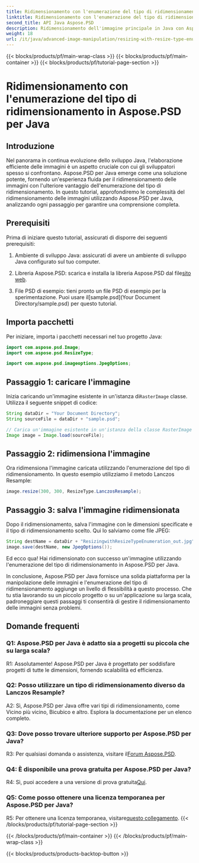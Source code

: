 ```yaml
---
title: Ridimensionamento con l'enumerazione del tipo di ridimensionamento in Aspose.PSD per Java
linktitle: Ridimensionamento con l'enumerazione del tipo di ridimensionamento
second_title: API Java Aspose.PSD
description: Ridimensionamento dell'immagine principale in Java con Aspose.PSD. Guida passo passo utilizzando l'enumerazione del tipo di ridimensionamento.
weight: 18
url: /it/java/advanced-image-manipulation/resizing-with-resize-type-enumeration/
---
```


{{< blocks/products/pf/main-wrap-class >}}
{{< blocks/products/pf/main-container >}}
{{< blocks/products/pf/tutorial-page-section >}}

# Ridimensionamento con l'enumerazione del tipo di ridimensionamento in Aspose.PSD per Java

## Introduzione

Nel panorama in continua evoluzione dello sviluppo Java, l'elaborazione efficiente delle immagini è un aspetto cruciale con cui gli sviluppatori spesso si confrontano. Aspose.PSD per Java emerge come una soluzione potente, fornendo un'esperienza fluida per il ridimensionamento delle immagini con l'ulteriore vantaggio dell'enumerazione del tipo di ridimensionamento. In questo tutorial, approfondiremo le complessità del ridimensionamento delle immagini utilizzando Aspose.PSD per Java, analizzando ogni passaggio per garantire una comprensione completa.

## Prerequisiti

Prima di iniziare questo tutorial, assicurati di disporre dei seguenti prerequisiti:

1. Ambiente di sviluppo Java: assicurati di avere un ambiente di sviluppo Java configurato sul tuo computer.

2. Libreria Aspose.PSD: scarica e installa la libreria Aspose.PSD dal file[sito web](https://releases.aspose.com/psd/java/).

3.  File PSD di esempio: tieni pronto un file PSD di esempio per la sperimentazione. Puoi usare il[sample.psd](Your Document Directory/sample.psd) per questo tutorial.

## Importa pacchetti

Per iniziare, importa i pacchetti necessari nel tuo progetto Java:

```java
import com.aspose.psd.Image;
import com.aspose.psd.ResizeType;

import com.aspose.psd.imageoptions.JpegOptions;
```

## Passaggio 1: caricare l'immagine

 Inizia caricando un'immagine esistente in un'istanza di`RasterImage` classe. Utilizza il seguente snippet di codice:

```java
String dataDir = "Your Document Directory";
String sourceFile = dataDir + "sample.psd";

// Carica un'immagine esistente in un'istanza della classe RasterImage
Image image = Image.load(sourceFile);
```

## Passaggio 2: ridimensiona l'immagine

Ora ridimensiona l'immagine caricata utilizzando l'enumerazione del tipo di ridimensionamento. In questo esempio utilizziamo il metodo Lanczos Resample:

```java
image.resize(300, 300, ResizeType.LanczosResample);
```

## Passaggio 3: salva l'immagine ridimensionata

Dopo il ridimensionamento, salva l'immagine con le dimensioni specificate e il tipo di ridimensionamento scelto. Qui lo salviamo come file JPEG:

```java
String destName = dataDir + "ResizingwithResizeTypeEnumeration_out.jpg";
image.save(destName, new JpegOptions());
```

Ed ecco qua! Hai ridimensionato con successo un'immagine utilizzando l'enumerazione del tipo di ridimensionamento in Aspose.PSD per Java.

In conclusione, Aspose.PSD per Java fornisce una solida piattaforma per la manipolazione delle immagini e l'enumerazione del tipo di ridimensionamento aggiunge un livello di flessibilità a questo processo. Che tu stia lavorando su un piccolo progetto o su un'applicazione su larga scala, padroneggiare questi passaggi ti consentirà di gestire il ridimensionamento delle immagini senza problemi.

## Domande frequenti

### Q1: Aspose.PSD per Java è adatto sia a progetti su piccola che su larga scala?

R1: Assolutamente! Aspose.PSD per Java è progettato per soddisfare progetti di tutte le dimensioni, fornendo scalabilità ed efficienza.

### Q2: Posso utilizzare un tipo di ridimensionamento diverso da Lanczos Resample?

A2: Sì, Aspose.PSD per Java offre vari tipi di ridimensionamento, come Vicino più vicino, Bicubico e altro. Esplora la documentazione per un elenco completo.

### Q3: Dove posso trovare ulteriore supporto per Aspose.PSD per Java?

 R3: Per qualsiasi domanda o assistenza, visitare il[Forum Aspose.PSD](https://forum.aspose.com/c/psd/34).

### Q4: È disponibile una prova gratuita per Aspose.PSD per Java?

 R4: Sì, puoi accedere a una versione di prova gratuita[Qui](https://releases.aspose.com/).

### Q5: Come posso ottenere una licenza temporanea per Aspose.PSD per Java?

 R5: Per ottenere una licenza temporanea, visitare[questo collegamento](https://purchase.aspose.com/temporary-license/).
{{< /blocks/products/pf/tutorial-page-section >}}

{{< /blocks/products/pf/main-container >}}
{{< /blocks/products/pf/main-wrap-class >}}

{{< blocks/products/products-backtop-button >}}
